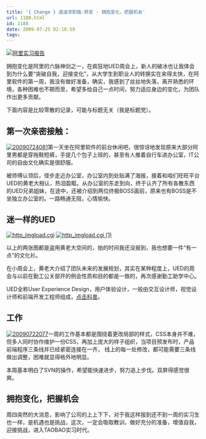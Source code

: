 ```yaml
---
title: '{ Change } 遥遥求职路:转变 - 拥抱变化，把握机会'
url: 1188.html
id: 1188
date: 2009-07-25 02:18:59
tags:
---
```


[![阿里实习报告](http://cai13.info/blog_pic/2009/07/alichange-thumb.jpg "阿里实习报告")](http://cai13.info/blog_pic/2009/07/alichange.jpg)

拥抱变化是阿里的六脉神剑之一，在疯狂地UED周会上，新人的破冰也让我体会到为什么要“突破自我，迎接变化”，从大学生到职业人的转换实在来得太快，在阿里软件的第一周，我没有做好准备，确实，我感到了丝丝地失落，离开熟悉的环境，各种困难也不期而至，希望多给自己一点时间，努力适应身边的变化，为团队作出更多贡献。

下面内容是比较零散的记录，可能与标题无关（我是标题党）。

第一次亲密接触：
--------

[![20090724081](http://cai13.info/blog_pic/2009/07/20090724081-thumb1.jpg "20090724081")](http://cai13.info/blog_pic/2009/07/200907240811.jpg)第一天坐在阿里软件的前台休闲吧，很惊讶地发现原来大部分阿里男都是穿拖鞋短裤，手提几个包子上班的，甚至有人推着自行车进办公室，IT公司的自由文化确实是很舒服。

被师傅认领后，径步走近办公室，办公室内到处贴满了海报，接着和咱们旺旺平台UED的黄老大相认，热泪盈眶。从办公室的东走到向，终于认齐了所有各散东西的UED兄弟姐妹，在途中，还被介绍到两位终极BOSS面前，原来也有BOSS是不坐独立办公室的。一路畅通无阻，心情愉快。

迷一样的UED
-------

[![http_imgload.cgi](http://cai13.info/blog_pic/2009/07/http-imgloadcgi-thumb1.jpg "http_imgload.cgi")](http://cai13.info/blog_pic/2009/07/http-imgloadcgi2.jpg) [![http_imgload.cgi (1)](http://cai13.info/blog_pic/2009/07/http-imgloadcgi1-thumb1.jpg "http_imgload.cgi (1)")](http://cai13.info/blog_pic/2009/07/http-imgloadcgi11.jpg)

以上的两张图都是盗用黄老大空间的，拍的时间我还没报到，我也想要一件“有一点”的文化衫。

在小周会上，黄老大介绍了团队未来的发展规划，其实在某种程度上，UED的周会与以前在勤工公关部开的例会性质和目的都是一致的，再次感谢勤工助学中心。

UED全称User Experience Design，用户体验设计，一般由交互设计师，视觉设计师和前端开发工程师组成，[点击科普](http://uicom.net/blog/?p=459)。

工作
--

[![20090722077](http://cai13.info/blog_pic/2009/07/20090722077-thumb.jpg "20090722077")](http://cai13.info/blog_pic/2009/07/20090722077.jpg)一周的工作基本都是围绕着更改局部的样式，CSS本身并不难，但多人同时协作维护一份CSS，再加上庞大的样子组织，当项目预发布时，产品前端程序三条线并已经紧密连接在一齐， 线上的每一处修改，都可能需要三条线做出调整，困难就显得格外地明显。

本周基本明白了SVN的操作，希望能快速进步，努力追上步伐。双屏得感觉很爽。

拥抱变化，把握机会
---------

周四突然的大消息，影响了公司的上上下下，对于我这样报到还不到一周的实习生也一样，是机遇也是挑战，这次，一定会吸取教训，做好充分的准备，增值自我，迎接挑战，进入TAOBAO实习时代。
